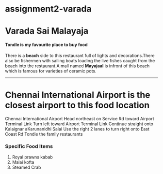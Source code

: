 # assignment2-varada
# Varada Sai Malayaja
#### Tondle is my favourite place to buy food

There is a **beach** side to this restaurant full of lights and decorations.There also be fishermen with sailing boats loading the live fishes caught from the beach into the restaurant.A mall named **Mayajaal** is infront of this beach which is famous for varieties of ceramic pots.

-------------------------------------------------------------------------------

# Chennai International Airport is the closest airport to this food location
Chennai International Airport
Head northeast on Service Rd toward Airport Terminal Link
Turn left toward Airport Terminal Link
Continue straight onto Kalaignar aKarunanidhi Salai
Use the right 2 lanes to turn right onto East Coast Rd
Tondle the family restaurants

### Specific Food Items

1. Royal prawns kabab
2. Malai kofta
3. Steamed Crab